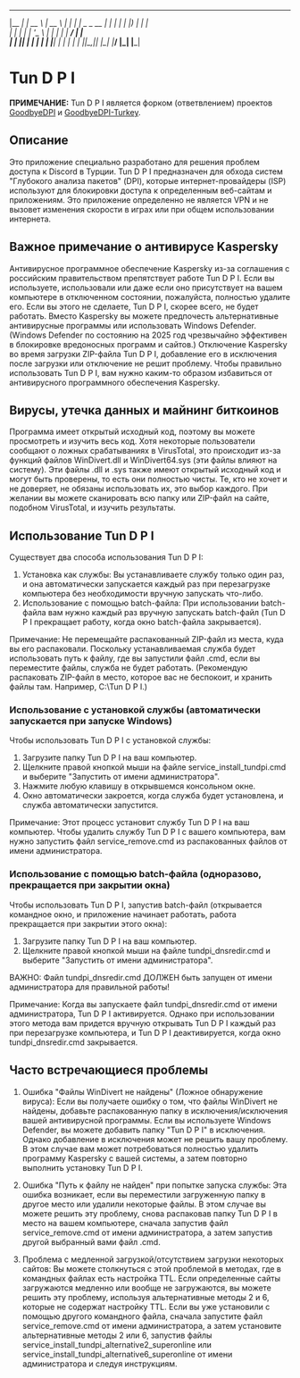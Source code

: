  _______              ______   _____    _____
|__   __|            |  __  \ |  __ \  |_   _|
   | |_   _ _ __     | |  | | | |__) |   | |  
   | | | | | '_ \    | |  | | |  ___/    | |  
   | | |_| | | | |   | |__| | | |       _| |_ 
   |_|\__,_|_| |_|   |_____/  |_|      |_____|
 
# Tun D P I
 
**ПРИМЕЧАНИЕ:** Tun D P I является форком (ответвлением) проектов [GoodbyeDPI](https://github.com/ValdikSS/GoodbyeDPI) и [GoodbyeDPI-Turkey](https://github.com/cagritaskn/GoodbyeDPI-Turkey).
 
## Описание
 

 
Это приложение специально разработано для решения проблем доступа к Discord в Турции. Tun D P I предназначен для обхода систем "Глубокого анализа пакетов" (DPI), которые интернет-провайдеры (ISP) используют для блокировки доступа к определенным веб-сайтам и приложениям. Это приложение определенно не является VPN и не вызовет изменения скорости в играх или при общем использовании интернета.
 
## Важное примечание о антивирусе Kaspersky
 
Антивирусное программное обеспечение Kaspersky из-за соглашения с российским правительством препятствует работе Tun D P I. Если вы используете, использовали или даже если оно присутствует на вашем компьютере в отключенном состоянии, пожалуйста, полностью удалите его. Если вы этого не сделаете, Tun D P I, скорее всего, не будет работать. Вместо Kaspersky вы можете предпочесть альтернативные антивирусные программы или использовать Windows Defender. (Windows Defender по состоянию на 2025 год чрезвычайно эффективен в блокировке вредоносных программ и сайтов.) Отключение Kaspersky во время загрузки ZIP-файла Tun D P I, добавление его в исключения после загрузки или отключение не решит проблему. Чтобы правильно использовать Tun D P I, вам нужно каким-то образом избавиться от антивирусного программного обеспечения Kaspersky.
 
## Вирусы, утечка данных и майнинг биткоинов
 
Программа имеет открытый исходный код, поэтому вы можете просмотреть и изучить весь код. Хотя некоторые пользователи сообщают о ложных срабатываниях в VirusTotal, это происходит из-за функций файлов WinDivert.dll и WinDivert64.sys (эти файлы влияют на систему). Эти файлы .dll и .sys также имеют открытый исходный код и могут быть проверены, то есть они полностью чисты. Те, кто не хочет и не доверяет, не обязаны использовать их, это выбор каждого. При желании вы можете сканировать всю папку или ZIP-файл на сайте, подобном VirusTotal, и изучить результаты.
 
## Использование Tun D P I
 
Существует два способа использования Tun D P I:
 
1. Установка как службы: Вы устанавливаете службу только один раз, и она автоматически запускается каждый раз при перезагрузке компьютера без необходимости вручную запускать что-либо.
2. Использование с помощью batch-файла: При использовании batch-файла вам нужно каждый раз вручную запускать batch-файл (Tun D P I прекращает работу, когда окно batch-файла закрывается).
 
Примечание: Не перемещайте распакованный ZIP-файл из места, куда вы его распаковали. Поскольку устанавливаемая служба будет использовать путь к файлу, где вы запустили файл .cmd, если вы переместите файлы, служба не будет работать. (Рекомендую распаковать ZIP-файл в место, которое вас не беспокоит, и хранить файлы там. Например, C:\Tun D P I\.)
 
### Использование с установкой службы (автоматически запускается при запуске Windows)
 
Чтобы использовать Tun D P I с установкой службы:
 
1. Загрузите папку Tun D P I на ваш компьютер.
2. Щелкните правой кнопкой мыши на файле service_install_tundpi.cmd и выберите "Запустить от имени администратора".
3. Нажмите любую клавишу в открывшемся консольном окне.
4. Окно автоматически закроется, когда служба будет установлена, и служба автоматически запустится.
 
Примечание: Этот процесс установит службу Tun D P I на ваш компьютер. Чтобы удалить службу Tun D P I с вашего компьютера, вам нужно запустить файл service_remove.cmd из распакованных файлов от имени администратора.
 
### Использование с помощью batch-файла (одноразово, прекращается при закрытии окна)
 
Чтобы использовать Tun D P I, запустив batch-файл (открывается командное окно, и приложение начинает работать, работа прекращается при закрытии этого окна):
 
1. Загрузите папку Tun D P I на ваш компьютер.
2. Щелкните правой кнопкой мыши на файле tundpi_dnsredir.cmd и выберите "Запустить от имени администратора".
 
ВАЖНО: Файл tundpi_dnsredir.cmd ДОЛЖЕН быть запущен от имени администратора для правильной работы!
 
Примечание: Когда вы запускаете файл tundpi_dnsredir.cmd от имени администратора, Tun D P I активируется. Однако при использовании этого метода вам придется вручную открывать Tun D P I каждый раз при перезагрузке компьютера, и Tun D P I деактивируется, когда окно tundpi_dnsredir.cmd закрывается.
 
## Часто встречающиеся проблемы
 
1. Ошибка "Файлы WinDivert не найдены" (Ложное обнаружение вируса): Если вы получаете ошибку о том, что файлы WinDivert не найдены, добавьте распакованную папку в исключения/исключения вашей антивирусной программы. Если вы используете Windows Defender, вы можете добавить папку "Tun D P I" в исключения. Однако добавление в исключения может не решить вашу проблему. В этом случае вам может потребоваться полностью удалить программу Kaspersky с вашей системы, а затем повторно выполнить установку Tun D P I.
 
2. Ошибка "Путь к файлу не найден" при попытке запуска службы: Эта ошибка возникает, если вы переместили загруженную папку в другое место или удалили некоторые файлы. В этом случае вы можете решить эту проблему, снова распаковав папку Tun D P I в место на вашем компьютере, сначала запустив файл service_remove.cmd от имени администратора, а затем запустив другой выбранный вами файл .cmd.
 
3. Проблема с медленной загрузкой/отсутствием загрузки некоторых сайтов: Вы можете столкнуться с этой проблемой в методах, где в командных файлах есть настройка TTL. Если определенные сайты загружаются медленно или вообще не загружаются, вы можете решить эту проблему, используя альтернативные методы 2 и 6, которые не содержат настройку TTL. Если вы уже установили с помощью другого командного файла, сначала запустите файл service_remove.cmd от имени администратора, а затем установите альтернативные методы 2 или 6, запустив файлы service_install_tundpi_alternative2_superonline или service_install_tundpi_alternative6_superonline от имени администратора и следуя инструкциям.
